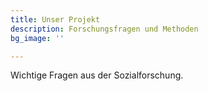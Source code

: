 ```yaml
---
title: Unser Projekt
description: Forschungsfragen und Methoden
bg_image: ''

---
```

Wichtige Fragen aus der Sozialforschung.
